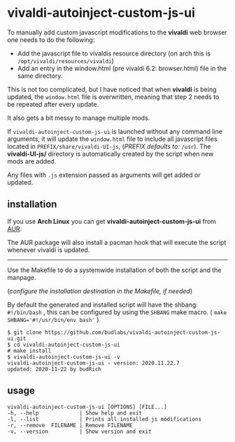 # vivaldi-autoinject-custom-js-ui

To manually add custom javascript modifications to
the **vivaldi** web browser one needs to do the
following:

- Add the javascript file to vivaldis resource directory (on arch this is `/opt/vivaldi/resources/vivaldi`)
- Add an entry in the window.html (pre vivaldi 6.2: browser.html) file in the same directory.

This is not too complicated, but I have noticed
that when **vivaldi** is being updated, the
`window.html` file is overwritten, meaning that
step 2 needs to be repeated after every update.  

It also gets a bit messy to manage multiple mods.  

If `vivaldi-autoinject-custom-js-ui` is launched
without any command line arguments, it will update
the `window.html` file to include all javascript
files located in `PREFIX/share/vivaldi-UI-js`,
(*PREFIX defaults to:* `/usr`). The
**vivaldi-UI-js/** directory is automatically
created by the script when new mods are added.

Any files with `.js` extension passed as arguments
will get added or updated.  

## installation

If you use **Arch Linux** you can get
**vivaldi-autoinject-custom-js-ui** from
[AUR](https://aur.archlinux.org/packages/vivaldi-autoinject-custom-js-ui/).

The AUR package will also install a pacman hook that
will execute the script whenever vivaldi is updated.

---


Use the Makefile to do a systemwide installation
of both the script and the manpage.  

(*configure the installation destination in the Makefile, if needed*)  

By default the generated and installed script will have
the shbang: `#!/bin/bash` , this can be configured by
using the `SHBANG` make macro. ( `make SHBANG='#!/usr/bin/env bash'` )

```
$ git clone https://github.com/budlabs/vivaldi-autoinject-custom-js-ui.git
$ cd vivaldi-autoinject-custom-js-ui
# make install
$ vivaldi-autoinject-custom-js-ui -v
vivaldi-autoinject-custom-js-ui - version: 2020.11.22.7
updated: 2020-11-22 by budRich
```

## usage
```
vivaldi-autoinject-custom-js-ui [OPTIONS] [FILE...]
-h, --help             | Show help and exit
-l, --list             | Prints all installed js modifications
-r, --remove  FILENAME | Remove FILENAME
-v, --version          | Show version and exit
```
